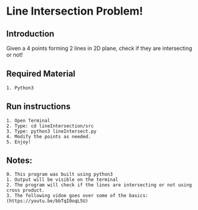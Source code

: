 # Line Intersection Problem!

  <h2> Introduction </h2>
  Given a 4 points forming 2 lines in 2D plane, check if they are intersecting or not!

  <h2> Required Material </h2>
  
    1. Python3 


  <h2>Run instructions </h2>
  
    1. Open Terminal 
    2. Type: cd lineIntersection/src 
    3. Type: python3 lineIntersect.py
    4. Modify the points as needed.
    5. Enjoy!

  <h2>Notes: </h2>
  
    0. This program was built using python3 
    1. Output will be visible on the terminal
    2. The program will check if the lines are intersecting or not using cross product.
    3. The following vidoe goes over some of the basics: (https://youtu.be/bbTqI0oqL5U) 


